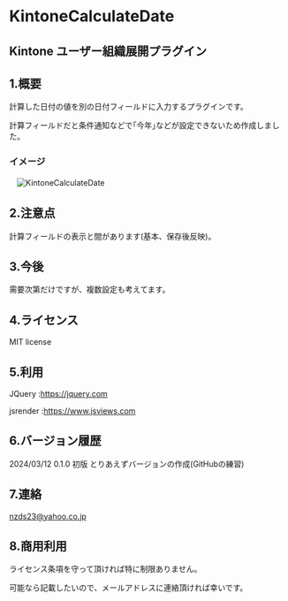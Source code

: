 # KintoneCalculateDate

## Kintone ユーザー組織展開プラグイン

## 1.概要

計算した日付の値を別の日付フィールドに入力するプラグインです。

計算フィールドだと条件通知などで｢今年｣などが設定できないため作成しました。

### イメージ

　![KintoneCalculateDate](https://github.com/noz-23/KintoneCalculateDate/assets/160399039/8eac855f-ce55-4527-9d9f-6943548895c4)

## 2.注意点

計算フィールドの表示と間があります(基本、保存後反映)。

## 3.今後

需要次第だけですが、複数設定も考えてます。

## 4.ライセンス

MIT license

## 5.利用

JQuery   :https://jquery.com

jsrender :https://www.jsviews.com


## 6.バージョン履歴

 2024/03/12 0.1.0 初版 とりあえずバージョンの作成(GitHubの練習)

## 7.連絡

nzds23@yahoo.co.jp

## 8.商用利用

ライセンス条項を守って頂ければ特に制限ありません。

可能なら記載したいので、メールアドレスに連絡頂ければ幸いです。

